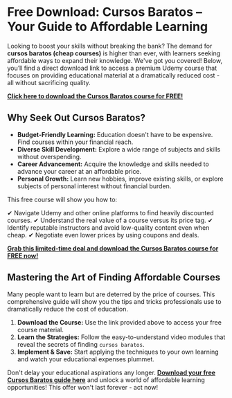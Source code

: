 # Free Download: Cursos Baratos – Your Guide to Affordable Learning

Looking to boost your skills without breaking the bank? The demand for **cursos baratos (cheap courses)** is higher than ever, with learners seeking affordable ways to expand their knowledge. We've got you covered! Below, you’ll find a direct download link to access a premium Udemy course that focuses on providing educational material at a dramatically reduced cost - all without sacrificing quality.

[**Click here to download the Cursos Baratos course for FREE!**](https://udemywork.com/cursos-baratos)

## Why Seek Out Cursos Baratos?

*   **Budget-Friendly Learning:** Education doesn't have to be expensive. Find courses within your financial reach.
*   **Diverse Skill Development:** Explore a wide range of subjects and skills without overspending.
*   **Career Advancement:** Acquire the knowledge and skills needed to advance your career at an affordable price.
*   **Personal Growth:** Learn new hobbies, improve existing skills, or explore subjects of personal interest without financial burden.

This free course will show you how to:

✔ Navigate Udemy and other online platforms to find heavily discounted courses.
✔ Understand the real value of a course versus its price tag.
✔ Identify reputable instructors and avoid low-quality content even when cheap.
✔ Negotiate even lower prices by using coupons and deals.

[**Grab this limited-time deal and download the Cursos Baratos course for FREE now!**](https://udemywork.com/cursos-baratos)

## Mastering the Art of Finding Affordable Courses

Many people want to learn but are deterred by the price of courses. This comprehensive guide will show you the tips and tricks professionals use to dramatically reduce the cost of education.

1.  **Download the Course:** Use the link provided above to access your free course material.
2.  **Learn the Strategies:** Follow the easy-to-understand video modules that reveal the secrets of finding `cursos baratos`.
3.  **Implement & Save:** Start applying the techniques to your own learning and watch your educational expenses plummet.

Don't delay your educational aspirations any longer. **[Download your free Cursos Baratos guide here](https://udemywork.com/cursos-baratos)** and unlock a world of affordable learning opportunities! This offer won't last forever - act now!
